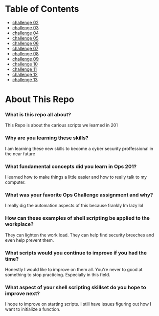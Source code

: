 # Table of Contents
- [challenge 02](helloworld.sh)
- [challenge 03](login.sh)
- [challenge 04](array.sh)
- [challenge 05](whileloop.sh)
- [challenge 06](if-elsestatements.sh)
- [challenge 07](grep-lshw.sh)
- [challenge 08](robo.sh)
- [challenge 09](logretrieval.sh)
- [challenge 10](automationprt1.ps1)
- [challenge 11](automatedendpoint.ps1)
- [challenge 12](ipinfoautomation.ps1)
- [challenge 13](domaininfo.ps1)


# About This Repo
 
### What is this repo all about?
  This Repo is about the carious scripts we learned in 201
  
### Why are you learning these skills?
I am learning these new skills to become a cyber security proffessional in the near future

### What fundamental concepts did you learn in Ops 201?
I learned how to make things a little easier and how to really talk to my computer.

### What was your favorite Ops Challenge assignment and why?
I really dig the automation aspects of this because frankly Im lazy lol 

### How can these examples of shell scripting be applied to the workplace?
They can lighten the work load. They can help find security breeches and even help prevent them.

### What scripts would you continue to improve if you had the time?
Honestly I would like to improve on them all. You're never to good at something to stop practicing. Especially in this field.

### What aspect of your shell scripting skillset do you hope to improve next?
I hope to improve on starting scripts. I still have issues figuring out how I want to initialize a function.
